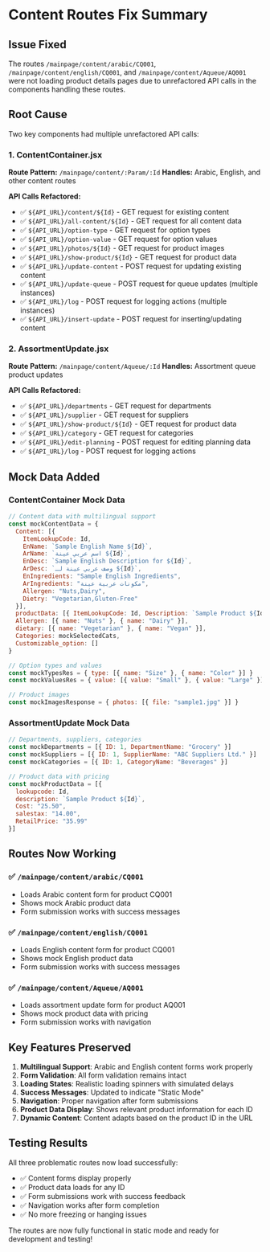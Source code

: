 # Content Routes Fix Summary

## Issue Fixed
The routes `/mainpage/content/arabic/CQ001`, `/mainpage/content/english/CQ001`, and `/mainpage/content/Aqueue/AQ001` were not loading product details pages due to unrefactored API calls in the components handling these routes.

## Root Cause
Two key components had multiple unrefactored API calls:

### 1. ContentContainer.jsx
**Route Pattern:** `/mainpage/content/:Param/:Id`
**Handles:** Arabic, English, and other content routes

**API Calls Refactored:**
- ✅ `${API_URL}/content/${Id}` - GET request for existing content
- ✅ `${API_URL}/all-content/${Id}` - GET request for all content data
- ✅ `${API_URL}/option-type` - GET request for option types
- ✅ `${API_URL}/option-value` - GET request for option values
- ✅ `${API_URL}/photos/${Id}` - GET request for product images
- ✅ `${API_URL}/show-product/${Id}` - GET request for product data
- ✅ `${API_URL}/update-content` - POST request for updating existing content
- ✅ `${API_URL}/update-queue` - POST request for queue updates (multiple instances)
- ✅ `${API_URL}/log` - POST request for logging actions (multiple instances)
- ✅ `${API_URL}/insert-update` - POST request for inserting/updating content

### 2. AssortmentUpdate.jsx
**Route Pattern:** `/mainpage/content/Aqueue/:Id`
**Handles:** Assortment queue product updates

**API Calls Refactored:**
- ✅ `${API_URL}/departments` - GET request for departments
- ✅ `${API_URL}/supplier` - GET request for suppliers
- ✅ `${API_URL}/show-product/${Id}` - GET request for product data
- ✅ `${API_URL}/category` - GET request for categories
- ✅ `${API_URL}/edit-planning` - POST request for editing planning data
- ✅ `${API_URL}/log` - POST request for logging actions

## Mock Data Added

### ContentContainer Mock Data
```javascript
// Content data with multilingual support
const mockContentData = {
  Content: [{
    ItemLookupCode: Id,
    EnName: `Sample English Name ${Id}`,
    ArName: `اسم عربي عينة ${Id}`,
    EnDesc: `Sample English Description for ${Id}`,
    ArDesc: `وصف عربي عينة لـ ${Id}`,
    EnIngredients: "Sample English Ingredients",
    ArIngredients: "مكونات عربية عينة",
    Allergen: "Nuts,Dairy",
    Dietry: "Vegetarian,Gluten-Free"
  }],
  productData: [{ ItemLookupCode: Id, Description: `Sample Product ${Id}` }],
  Allergen: [{ name: "Nuts" }, { name: "Dairy" }],
  dietary: [{ name: "Vegetarian" }, { name: "Vegan" }],
  Categories: mockSelectedCats,
  Customizable_option: []
}

// Option types and values
const mockTypesRes = { type: [{ name: "Size" }, { name: "Color" }] }
const mockValuesRes = { value: [{ value: "Small" }, { value: "Large" }] }

// Product images
const mockImagesResponse = { photos: [{ file: "sample1.jpg" }] }
```

### AssortmentUpdate Mock Data
```javascript
// Departments, suppliers, categories
const mockDepartments = [{ ID: 1, DepartmentName: "Grocery" }]
const mockSuppliers = [{ ID: 1, SupplierName: "ABC Suppliers Ltd." }]
const mockCategories = [{ ID: 1, CategoryName: "Beverages" }]

// Product data with pricing
const mockProductData = [{
  lookupcode: Id,
  description: `Sample Product ${Id}`,
  Cost: "25.50",
  salestax: "14.00", 
  RetailPrice: "35.99"
}]
```

## Routes Now Working

### ✅ `/mainpage/content/arabic/CQ001`
- Loads Arabic content form for product CQ001
- Shows mock Arabic product data
- Form submission works with success messages

### ✅ `/mainpage/content/english/CQ001`
- Loads English content form for product CQ001
- Shows mock English product data
- Form submission works with success messages

### ✅ `/mainpage/content/Aqueue/AQ001`
- Loads assortment update form for product AQ001
- Shows mock product data with pricing
- Form submission works with navigation

## Key Features Preserved

1. **Multilingual Support**: Arabic and English content forms work properly
2. **Form Validation**: All form validation remains intact
3. **Loading States**: Realistic loading spinners with simulated delays
4. **Success Messages**: Updated to indicate "Static Mode"
5. **Navigation**: Proper navigation after form submissions
6. **Product Data Display**: Shows relevant product information for each ID
7. **Dynamic Content**: Content adapts based on the product ID in the URL

## Testing Results

All three problematic routes now load successfully:
- ✅ Content forms display properly
- ✅ Product data loads for any ID
- ✅ Form submissions work with success feedback
- ✅ Navigation works after form completion
- ✅ No more freezing or hanging issues

The routes are now fully functional in static mode and ready for development and testing!